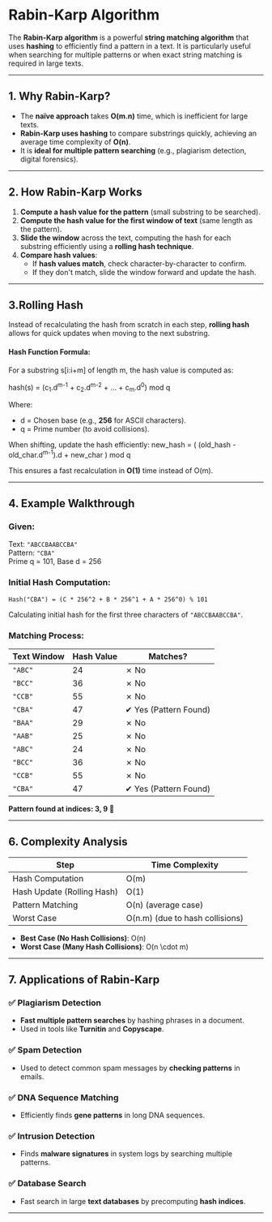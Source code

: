 # **Rabin-Karp Algorithm**  

The **Rabin-Karp algorithm** is a powerful **string matching algorithm** that uses **hashing** to efficiently find a pattern in a text. It is particularly useful when searching for multiple patterns or when exact string matching is required in large texts.

---

## **1. Why Rabin-Karp?**
- The **naïve approach** takes **O(m.n)** time, which is inefficient for large texts.
- **Rabin-Karp uses hashing** to compare substrings quickly, achieving an average time complexity of **O(n)**.
- It is **ideal for multiple pattern searching** (e.g., plagiarism detection, digital forensics).

---

## **2. How Rabin-Karp Works**
1. **Compute a hash value for the pattern** (small substring to be searched).
2. **Compute the hash value for the first window of text** (same length as the pattern).
3. **Slide the window** across the text, computing the hash for each substring efficiently using a **rolling hash technique**.
4. **Compare hash values**:
   - If **hash values match**, check character-by-character to confirm.
   - If they don't match, slide the window forward and update the hash.

---

## **3.Rolling Hash**
Instead of recalculating the hash from scratch in each step, **rolling hash** allows for quick updates when moving to the next substring.

#### **Hash Function Formula**:
For a substring s[i:i+m] of length m, the hash value is computed as:

hash(s) = (c<sub>1</sub>.d<sup>m-1</sup> + c<sub>2</sub>.d<sup>m-2</sup> + ... + c<sub>m</sub>.d<sup>0</sup>) mod q

Where:
- d = Chosen base (e.g., **256** for ASCII characters).
- q = Prime number (to avoid collisions).

When shifting, update the hash efficiently:
new_hash = ( (old_hash - old_char.d<sup>m-1</sup>).d + new_char ) mod q

This ensures a fast recalculation in **O(1)** time instead of O(m).

---

## **4. Example Walkthrough**
### **Given:**
Text: `"ABCCBAABCCBA"`  
Pattern: `"CBA"`  
Prime q = 101, Base d = 256

### **Initial Hash Computation:**
```
Hash("CBA") = (C * 256^2 + B * 256^1 + A * 256^0) % 101
```
Calculating initial hash for the first three characters of `"ABCCBAABCCBA"`.

### **Matching Process:**
| Text Window | Hash Value | Matches? |
|------------|------------|---------|
| `"ABC"`   | 24  | ✗ No |
| `"BCC"`   | 36  | ✗ No |
| `"CCB"`   | 55  | ✗ No |
| `"CBA"`   | 47  | ✔ Yes (Pattern Found) |
| `"BAA"`   | 29  | ✗ No |
| `"AAB"`   | 25  | ✗ No |
| `"ABC"`   | 24  | ✗ No |
| `"BCC"`   | 36  | ✗ No |
| `"CCB"`   | 55  | ✗ No |
| `"CBA"`   | 47  | ✔ Yes (Pattern Found) |

**Pattern found at indices: 3, 9 🎉**

---

## **6. Complexity Analysis**
| Step | Time Complexity |
|------|---------------|
| Hash Computation | O(m) |
| Hash Update (Rolling Hash) | O(1) |
| Pattern Matching | O(n) (average case) |
| Worst Case | O(n.m) (due to hash collisions) |

- **Best Case (No Hash Collisions)**: O(n)
- **Worst Case (Many Hash Collisions)**: O(n \cdot m)

---

## **7. Applications of Rabin-Karp**
### ✅ **Plagiarism Detection**
- **Fast multiple pattern searches** by hashing phrases in a document.
- Used in tools like **Turnitin** and **Copyscape**.

### ✅ **Spam Detection**
- Used to detect common spam messages by **checking patterns** in emails.

### ✅ **DNA Sequence Matching**
- Efficiently finds **gene patterns** in long DNA sequences.

### ✅ **Intrusion Detection**
- Finds **malware signatures** in system logs by searching multiple patterns.

### ✅ **Database Search**
- Fast search in large **text databases** by precomputing **hash indices**.

---
